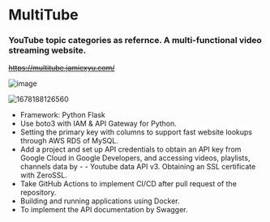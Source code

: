 # MultiTube
### YouTube topic categories as refernce. A multi-functional video streaming website.

~~https://multitube.jamiexyu.com/~~

![image](https://user-images.githubusercontent.com/43780809/224301131-1ce77685-d96b-4218-a2b7-7de90d438f79.png)

![1678188126560](https://user-images.githubusercontent.com/43780809/224207515-5897326a-2e36-4d1a-8be2-02a4422bba67.jpg)

- Framework: Python Flask
- Use boto3 with IAM & API Gateway for Python.
- Setting the primary key with columns to support fast website lookups through AWS RDS of MySQL.
- Add a project and set up API credentials to obtain an API key from Google Cloud in Google Developers, and accessing videos, playlists, channels data by - - Youtube data API v3. Obtaining an SSL certificate with ZeroSSL.
- Take GitHub Actions to implement CI/CD after pull request of the repository.
- Building and running applications using Docker.
- To implement the API documentation by Swagger.
